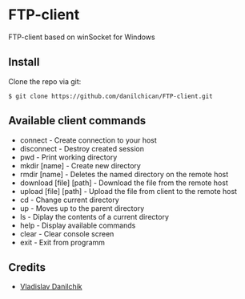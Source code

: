 # FTP-client
FTP-client based on winSocket for Windows

## Install
Clone the repo via git:
```
$ git clone https://github.com/danilchican/FTP-client.git
```

## Available client commands
* connect - Create connection to your host
* disconnect - Destroy created session
* pwd - Print working directory
* mkdir [name] - Create new directory
* rmdir [name] - Deletes the named directory on the remote host
* download [file] [path] - Download the file from the remote host
* upload [file] [path] - Upload the file from client to the remote host
* cd - Change current directory
* up - Moves up to the parent directory
* ls - Diplay the contents of a current directory
* help - Display available commands
* clear - Clear console screen
* exit - Exit from programm

## Credits
* [Vladislav Danilchik](https://github.com/danilchican)

